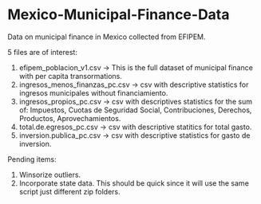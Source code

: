 # Mexico-Municipal-Finance-Data

Data on municipal finance in Mexico collected from EFIPEM.

5 files are of interest:

1. efipem_poblacion_v1.csv -> This is the full dataset of municipal finance with per capita transormations. 
2. ingresos_menos_finanzas_pc.csv -> csv with descriptive statistics for ingresos municipales without financiamiento. 
3. ingresos_propios_pc.csv -> csv with descriptives statistics for the sum of: Impuestos, Cuotas de Seguridad Social, Contribuciones, Derechos, Productos, Aprovechamientos.
4. total.de.egresos_pc.csv -> csv with descriptive statitics for total gasto. 
5. inversion.publica_pc.csv -> csv with descriptive statistics for gasto de inversion. 

Pending items:
1. Winsorize outliers.
2. Incorporate state data. This should be quick since it will use the same script just different zip folders. 
